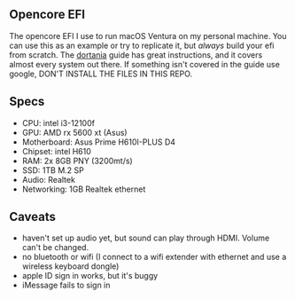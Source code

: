 ## Opencore EFI
The opencore EFI I use to run macOS Ventura on my personal machine. You can use this as an example or try to replicate it, but *always* build your efi from scratch. The [dortania](https://dortania.github.io/OpenCore-Install-Guide/) guide has great instructions, and it covers almost every system out there. If something isn't covered in the guide use google, DON'T INSTALL THE FILES IN THIS REPO.
## Specs
- CPU: intel i3-12100f
- GPU: AMD rx 5600 xt (Asus)
- Motherboard: Asus Prime H610I-PLUS D4
- Chipset: intel H610
- RAM: 2x 8GB PNY (3200mt/s)
- SSD: 1TB M.2 SP
- Audio: Realtek
- Networking: 1GB Realtek ethernet
## Caveats
- haven't set up audio yet, but sound can play through HDMI. Volume can't be changed.
- no bluetooth or wifi (I connect to a wifi extender with ethernet and use a wireless keyboard dongle)
- apple ID sign in works, but it's buggy
- iMessage fails to sign in
